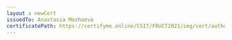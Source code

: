 ```yaml
--- 
layout : newCert 
issuedTo: Anastasia Mozhaeva 
certificatePath: https://certifyme.online/CSIT/FRUCT2021/img/cert/author/AnastasiaMozhaeva_a4c0b.png
--- 
```

